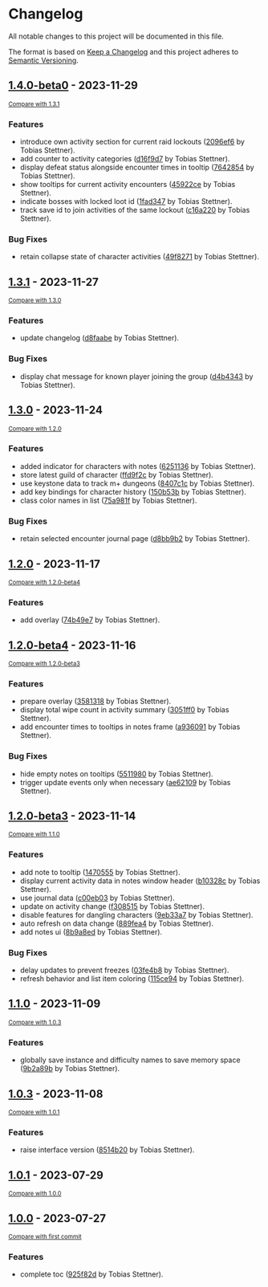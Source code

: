 # Changelog

All notable changes to this project will be documented in this file.

The format is based on [Keep a Changelog](http://keepachangelog.com/en/1.0.0/)
and this project adheres to [Semantic Versioning](http://semver.org/spec/v2.0.0.html).

<!-- insertion marker -->
## [1.4.0-beta0](https://git.tsno.de/dragtheron/wow-welcome-back/tags/1.4.0-beta0) - 2023-11-29

<small>[Compare with 1.3.1](https://git.tsno.de/dragtheron/wow-welcome-back/compare/1.3.1...1.4.0-beta0)</small>

### Features

- introduce own activity section for current raid lockouts ([2096ef6](https://git.tsno.de/dragtheron/wow-welcome-back/commit/2096ef650e697ca6c8981caadaaab38ce7609f4a) by Tobias Stettner).
- add counter to activity categories ([d16f9d7](https://git.tsno.de/dragtheron/wow-welcome-back/commit/d16f9d76170ae36c7393f683c4df48d904551c7c) by Tobias Stettner).
- display defeat status alongside encounter times in tooltip ([7642854](https://git.tsno.de/dragtheron/wow-welcome-back/commit/7642854d9099c25a4d778a3ea34bb27f34666d3a) by Tobias Stettner).
- show tooltips for current activity encounters ([45922ce](https://git.tsno.de/dragtheron/wow-welcome-back/commit/45922cec72228c3923f91bf3349900c27c763f0d) by Tobias Stettner).
- indicate bosses with locked loot id ([1fad347](https://git.tsno.de/dragtheron/wow-welcome-back/commit/1fad347f93ed8042f8510ad0c7a6c2597d2bb76c) by Tobias Stettner).
- track save id to join activities of the same lockout ([c16a220](https://git.tsno.de/dragtheron/wow-welcome-back/commit/c16a2206f86f42362ca13a5f38177f6c49b3d3ee) by Tobias Stettner).

### Bug Fixes

- retain collapse state of character activities ([49f8271](https://git.tsno.de/dragtheron/wow-welcome-back/commit/49f82719ecf8a50c242cd6a5be6298c9e28ce585) by Tobias Stettner).

## [1.3.1](https://git.tsno.de/dragtheron/wow-welcome-back/tags/1.3.1) - 2023-11-27

<small>[Compare with 1.3.0](https://git.tsno.de/dragtheron/wow-welcome-back/compare/1.3.0...1.3.1)</small>

### Features

- update changelog ([d8faabe](https://git.tsno.de/dragtheron/wow-welcome-back/commit/d8faabef73e8d7188725af10ce5a99470591ae44) by Tobias Stettner).

### Bug Fixes

- display chat message for known player joining the group ([d4b4343](https://git.tsno.de/dragtheron/wow-welcome-back/commit/d4b4343e9d2461e7546518da9cdc4d2eaeb592e0) by Tobias Stettner).

## [1.3.0](https://git.tsno.de/dragtheron/wow-welcome-back/tags/1.3.0) - 2023-11-24

<small>[Compare with 1.2.0](https://git.tsno.de/dragtheron/wow-welcome-back/compare/1.2.0...1.3.0)</small>

### Features

- added indicator for characters with notes ([6251136](https://git.tsno.de/dragtheron/wow-welcome-back/commit/6251136727160f01d2506f37dec345f16ff3ed7d) by Tobias Stettner).
- store latest guild of character ([ffd9f2c](https://git.tsno.de/dragtheron/wow-welcome-back/commit/ffd9f2c0cfc01f76ad669e5c74198fa2e90df76f) by Tobias Stettner).
- use keystone data to track m+ dungeons ([8407c1c](https://git.tsno.de/dragtheron/wow-welcome-back/commit/8407c1c5e929e5c25899fce0a2b078af3d62ea03) by Tobias Stettner).
- add key bindings for character history ([150b53b](https://git.tsno.de/dragtheron/wow-welcome-back/commit/150b53bb94b7832fdbff22086a9292596842a136) by Tobias Stettner).
- class color names in list ([75a981f](https://git.tsno.de/dragtheron/wow-welcome-back/commit/75a981f7f53a5fb88b1068091fe8771371c03b08) by Tobias Stettner).

### Bug Fixes

- retain selected encounter journal page ([d8bb9b2](https://git.tsno.de/dragtheron/wow-welcome-back/commit/d8bb9b28d6aee80f082d2557ae1d7e4f8c6a5dbe) by Tobias Stettner).

## [1.2.0](https://git.tsno.de/dragtheron/wow-welcome-back/tags/1.2.0) - 2023-11-17

<small>[Compare with 1.2.0-beta4](https://git.tsno.de/dragtheron/wow-welcome-back/compare/1.2.0-beta4...1.2.0)</small>

### Features

- add overlay ([74b49e7](https://git.tsno.de/dragtheron/wow-welcome-back/commit/74b49e731598d8ab751fb7feb9cbc2d6783be006) by Tobias Stettner).

## [1.2.0-beta4](https://git.tsno.de/dragtheron/wow-welcome-back/tags/1.2.0-beta4) - 2023-11-16

<small>[Compare with 1.2.0-beta3](https://git.tsno.de/dragtheron/wow-welcome-back/compare/1.2.0-beta3...1.2.0-beta4)</small>

### Features

- prepare overlay ([3581318](https://git.tsno.de/dragtheron/wow-welcome-back/commit/3581318522264585f7ddbe2de2eda2c5e0576177) by Tobias Stettner).
- display total wipe count in activity summary ([3051ff0](https://git.tsno.de/dragtheron/wow-welcome-back/commit/3051ff0cffd18f8c6cec49b6780f45f7cae7fea6) by Tobias Stettner).
- add encounter times to tooltips in notes frame ([a936091](https://git.tsno.de/dragtheron/wow-welcome-back/commit/a936091a4a4555f3212c0d92c0e50fddc0dc4e2e) by Tobias Stettner).

### Bug Fixes

- hide empty notes on tooltips ([5511980](https://git.tsno.de/dragtheron/wow-welcome-back/commit/5511980a05cd0d76700512cace1e2290d401f3da) by Tobias Stettner).
- trigger update events only when necessary ([ae62109](https://git.tsno.de/dragtheron/wow-welcome-back/commit/ae62109c0ed5e67a9db6ff67dc90cba348b94627) by Tobias Stettner).

## [1.2.0-beta3](https://git.tsno.de/dragtheron/wow-welcome-back/tags/1.2.0-beta3) - 2023-11-14

<small>[Compare with 1.1.0](https://git.tsno.de/dragtheron/wow-welcome-back/compare/1.1.0...1.2.0-beta3)</small>

### Features

- add note to tooltip ([1470555](https://git.tsno.de/dragtheron/wow-welcome-back/commit/147055591ff55ebdcb41fdaa4fe13f98d85f97d5) by Tobias Stettner).
- display current activity data in notes window header ([b10328c](https://git.tsno.de/dragtheron/wow-welcome-back/commit/b10328c88030d23127414ba39e5bf28bbe088aff) by Tobias Stettner).
- use journal data ([c00eb03](https://git.tsno.de/dragtheron/wow-welcome-back/commit/c00eb0358709f9cc555633fe482316957024d40c) by Tobias Stettner).
- update on activity change ([f308515](https://git.tsno.de/dragtheron/wow-welcome-back/commit/f308515baed16a11ec16dc5f559ba052f7536a9b) by Tobias Stettner).
- disable features for dangling characters ([9eb33a7](https://git.tsno.de/dragtheron/wow-welcome-back/commit/9eb33a7412ce0030d1f941f71287895c72acd788) by Tobias Stettner).
- auto refresh on data change ([889fea4](https://git.tsno.de/dragtheron/wow-welcome-back/commit/889fea4696e8bf0030a13cfeab9aa991e5089cd0) by Tobias Stettner).
- add notes ui ([8b9a8ed](https://git.tsno.de/dragtheron/wow-welcome-back/commit/8b9a8edaf0bf396c169b5313a0ae2291c9bdde03) by Tobias Stettner).

### Bug Fixes

- delay updates to prevent freezes ([03fe4b8](https://git.tsno.de/dragtheron/wow-welcome-back/commit/03fe4b88e50e58cf4224a1e8b903112962085526) by Tobias Stettner).
- refresh behavior and list item coloring ([115ce94](https://git.tsno.de/dragtheron/wow-welcome-back/commit/115ce94962158ab80a2beea2515939a83ee44c67) by Tobias Stettner).

## [1.1.0](https://git.tsno.de/dragtheron/wow-welcome-back/tags/1.1.0) - 2023-11-09

<small>[Compare with 1.0.3](https://git.tsno.de/dragtheron/wow-welcome-back/compare/1.0.3...1.1.0)</small>

### Features

- globally save instance and difficulty names to save memory space ([9b2a89b](https://git.tsno.de/dragtheron/wow-welcome-back/commit/9b2a89b65d7430421430e8d5d3d6fbb2e39c1eeb) by Tobias Stettner).

## [1.0.3](https://git.tsno.de/dragtheron/wow-welcome-back/tags/1.0.3) - 2023-11-08

<small>[Compare with 1.0.1](https://git.tsno.de/dragtheron/wow-welcome-back/compare/1.0.1...1.0.3)</small>

### Features

- raise interface version ([8514b20](https://git.tsno.de/dragtheron/wow-welcome-back/commit/8514b20a8b8c1858c8101b89d6ccb4c906951d63) by Tobias Stettner).

## [1.0.1](https://git.tsno.de/dragtheron/wow-welcome-back/tags/1.0.1) - 2023-07-29

<small>[Compare with 1.0.0](https://git.tsno.de/dragtheron/wow-welcome-back/compare/1.0.0...1.0.1)</small>

## [1.0.0](https://git.tsno.de/dragtheron/wow-welcome-back/tags/1.0.0) - 2023-07-27

<small>[Compare with first commit](https://git.tsno.de/dragtheron/wow-welcome-back/compare/a0b30862105ea6f1b28e579ce3a7b204f430a955...1.0.0)</small>

### Features

- complete toc ([925f82d](https://git.tsno.de/dragtheron/wow-welcome-back/commit/925f82d19e3d6f26fae4b6d28aeee7a56b6cd9c8) by Tobias Stettner).

